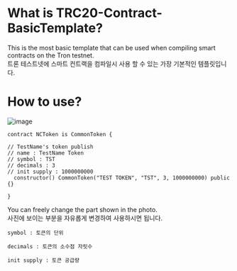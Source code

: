 # What is TRC20-Contract-BasicTemplate?

This is the most basic template that can be used when compiling smart contracts on the Tron testnet.<br/>
트론 테스트넷에 스마트 컨트랙을 컴파일시 사용 할 수 있는 가장 기본적인 템플릿입니다.<br/>

# How to use?<br/>

![image](https://user-images.githubusercontent.com/81288068/147529248-58c35b64-835e-461b-95b4-61487eda6a76.png)

```
contract NCToken is CommonToken {

// TestName's token publish 
// name : TestName Token
// symbol : TST
// decimals : 3
// init supply : 1000000000
  constructor() CommonToken("TEST TOKEN", "TST", 3, 1000000000) public {}

}
```

You can freely change the part shown in the photo.<br/>
사진에 보이는 부분을 자유롭게 변경하여 사용하시면 됩니다.<br/>

```
symbol : 토큰의 단위

decimals : 토큰의 소수점 자릿수

init supply : 토큰 공급량
```
